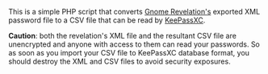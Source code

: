 This is a simple PHP script that converts [Gnome Revelation's](https://revelation.olasagasti.info/) exported XML password file to a CSV file that can be read by [KeePassXC](https://keepassxc.org/).

**Caution**: both the revelation's XML file and the resultant CSV file are unencrypted and anyone with access to them can read your passwords. So as soon as you import your CSV file to KeePassXC database format, you should destroy the XML and CSV files to avoid security exposures.
